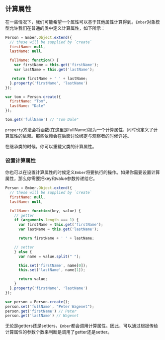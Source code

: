 ## 计算属性

在一些情况下，我们可能希望一个属性可以基于其他属性计算得到。`Ember`对象模型允许我们在普通的类中定义计算属性，如下所示：

```javascript
Person = Ember.Object.extend({
  // these will be supplied by `create`
  firstName: null,
  lastName: null,

  fullName: function() {
    var firstName = this.get('firstName');
    var lastName = this.get('lastName');

   return firstName + ' ' + lastName;
  }.property('firstName', 'lastName')
});

var tom = Person.create({
  firstName: "Tom",
  lastName: "Dale"
});

tom.get('fullName') // "Tom Dale"
```

`property`方法会将函数(在这里是fullName)视为一个计算属性，同时也定义了计算属性的依赖。那些依赖会在后面讨论绑定与观察者的时候详述。

在继承类的时候，你可以重载父类的计算属性。

### 设置计算属性


你也可以在设置计算属性的时候定义`Ember`将要执行的操作。如果你需要设置计算属性，那么你需要把key和value参数传递给它。


```javascript
Person = Ember.Object.extend({
  // these will be supplied by `create`
  firstName: null,
  lastName: null,

  fullName: function(key, value) {
    // getter
    if (arguments.length === 1) {
      var firstName = this.get('firstName');
      var lastName = this.get('lastName');

      return firstName + ' ' + lastName;

    // setter
    } else {
      var name = value.split(" ");

      this.set('firstName', name[0]);
      this.set('lastName', name[1]);

      return value;
    }
  }.property('firstName', 'lastName')
});

var person = Person.create();
person.set('fullName', "Peter Wagenet");
person.get('firstName') // Peter
person.get('lastName') // Wagenet
```

无论是getters还是setters，`Ember`都会调用计算属性。因此，可以通过根据传给计算属性的参数个数来判断是调用了getter还是setter。


